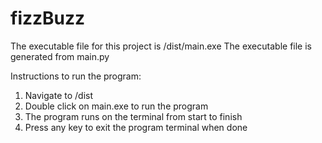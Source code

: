 # fizzBuzz

The executable file for this project is /dist/main.exe
The executable file is generated from main.py

Instructions to run the program:

1. Navigate to /dist
2. Double click on main.exe to run the program
3. The program runs on the terminal from start to finish
4. Press any key to exit the program terminal when done